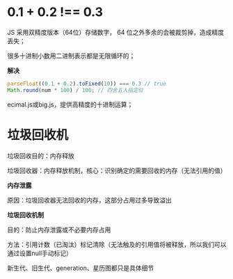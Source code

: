 # 0.1 + 0.2 !== 0.3

JS 采用双精度版本（64位）存储数字， 64 位之外多余的会被裁剪掉，造成精度丢失；

很多十进制小数用二进制表示都是无限循环的；

**解决** 

```js
parseFloat((0.1 + 0.2).toFixed(10)) === 0.3 // true
Math.round(num * 100) / 100; // 四舍五入指定位
```

ecimal.js或big.js，提供高精度的十进制运算；

# 垃圾回收机

垃圾回收目的：内存释放

垃圾回收器：内存释放机制，核心：识别确定的需要回收的内存（无法引用的值）

**内存泄露**

原因：垃圾回收器无法回收的内存，这部分占用过多导致溢出

**垃圾回收机制**

目的：防止内存泄露或不必要内存占用

方法：引用计数（已淘汰）标记清除（无法触及的引用值将被释放，所以我们可以通过设置null手动标记）

新生代、旧生代、generation、星历图都只是具体细节

